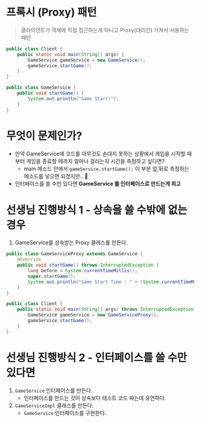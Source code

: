 # 프록시 (Proxy) 패턴
> 클라이언트가 객체에 직접 접근하는게 아니고 Proxy(대리인) 거쳐서 사용하는 패턴

```java
public class Client {
    public static void main(String[] args) {
        GameService gameService = new GameService();
        gameService.startGame();
    }
}
```

```java
public class GameService {
    public void startGame() {
        System.out.println("Game Start!"); 
    }
}
```

# 무엇이 문제인가?
- 만약 GameService에 코드를 아무것도 손대지 못하는 상황에서 게임을 시작할 때부터 게임을 종료할 때까지 얼마나 걸리는지 시간을 측정하고 싶다면?
  -  main 메소드 안에서 `gameService.startGame();` 이 부분 앞,뒤로 측정하는 메소드를 넣으면 되겠지만.. 🤔
- 인터페이스를 쓸 수만 있다면 **GameService 를 인터페이스로 만드는게 최고**
  

# 선생님 진행방식 1 - 상속을 쓸 수밖에 없는 경우
1. GameService를 상속받는 Proxy 클래스를 만든다.

```java
public class GameServiceProxy extends GameService {
    @Override
    public void startGame() throws InterruptedException {
        long before = System.currentTimeMillis();
        super.startGame();
        System.out.println("Game Start Time : " + (System.currentTimeMillis() - before));
    }
}

```

```java
public class Client {
    public static void main(String[] args) throws InterruptedException {
        GameService gameService = new GameServiceProxy();
        gameService.startGame();
    }
}
```

# 선생님 진행방식 2 - 인터페이스를 쓸 수만 있다면
1. `GameService` 인터페이스를 만든다.
   - 인터페이스를 만드는 것이 상속보다 테스트 코드 짜는데 유연하다.
2. `GameServiceImpl` 클래스를 만든다.
   - `GameService` 인터페이스를 구현한다. 